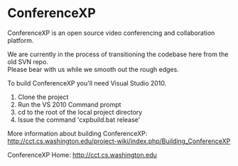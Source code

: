 ConferenceXP
============

ConferenceXP is an open source video conferencing and collaboration platform.  

We are currently in the process of transitioning the codebase here from the old SVN repo.  
Please bear with us while we smooth out the rough edges.

To build ConferenceXP you'll need Visual Studio 2010.  

1. Clone the project
2. Run the VS 2010 Command prompt
3. cd to the root of the local project directory
4. Issue the command 'cxpbuild.bat release'

More information about building ConferenceXP: http://cct.cs.washington.edu/project-wiki/index.php/Building_ConferenceXP

ConferenceXP Home: http://cct.cs.washington.edu
